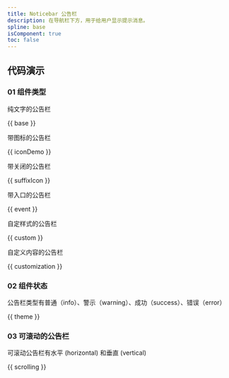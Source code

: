 ```yaml
---
title: Noticebar 公告栏
description: 在导航栏下方，用于给用户显示提示消息。
spline: base
isComponent: true
toc: false
---
```


## 代码演示

### 01 组件类型

纯文字的公告栏

{{ base }}

带图标的公告栏

{{ iconDemo }}

带关闭的公告栏

{{ suffixIcon }}

带入口的公告栏

{{ event }}

自定样式的公告栏

{{ custom }}

自定义内容的公告栏

{{ customization }}

### 02 组件状态

公告栏类型有普通（info）、警示（warning）、成功（success）、错误（error）

{{ theme }}

### 03 可滚动的公告栏

可滚动公告栏有水平 (horizontal) 和垂直 (vertical)

{{ scrolling }}

